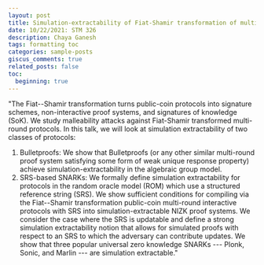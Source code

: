 ```yaml
---
layout: post
title: Simulation-extractability of Fiat-Shamir transformation of multi-round protocols
date: 10/22/2021: STM 326
description: Chaya Ganesh
tags: formatting toc
categories: sample-posts
giscus_comments: true
related_posts: false
toc:
  beginning: true
---
```


"The Fiat--Shamir transformation turns public-coin protocols into signature schemes, non-interactive proof systems, and signatures of knowledge (SoK). We study malleability attacks against Fiat-Shamir transformed multi-round protocols. In this talk, we will look at simulation extractability of two classes of protocols:

1. Bulletproofs: We show that Bulletproofs (or any other similar multi-round proof system satisfying some form of weak unique response property) achieve simulation-extractability in the algebraic group model.
2. SRS-based SNARKs: We formally define simulation extractability for protocols in the random oracle model (ROM) which use a structured reference string (SRS). We show sufficient conditions for compiling via the Fiat--Shamir transformation public-coin multi-round interactive protocols with SRS into simulation-extractable NIZK proof systems. We consider the case where the SRS is updatable and define a strong simulation extractability notion that allows for simulated proofs with respect to an SRS to which the adversary can contribute updates.
We show that three popular universal zero knowledge SNARKs --- Plonk, Sonic, and Marlin --- are simulation extractable."

